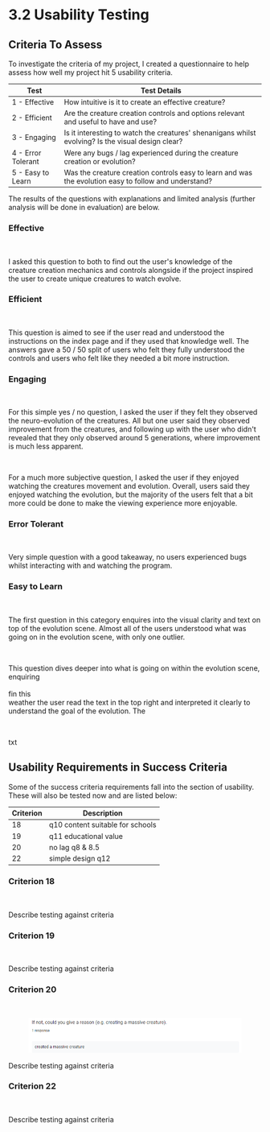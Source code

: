 # 3.2 Usability Testing

## Criteria To Assess

To investigate the criteria of my project, I created a questionnaire to help assess how well my project hit 5 usability criteria.

| Test               | Test Details                                                                                          |
| ------------------ | ----------------------------------------------------------------------------------------------------- |
| 1 - Effective      | How intuitive is it to create an effective creature?                                                  |
| 2 - Efficient      | Are the creature creation controls and options relevant and useful to have and use?                   |
| 3 - Engaging       | Is it interesting to watch the creatures' shenanigans whilst evolving? Is the visual design clear?    |
| 4 - Error Tolerant | Were any bugs / lag experienced during the creature creation or evolution?                            |
| 5 - Easy to Learn  | Was the creature creation controls easy to learn and was the evolution easy to follow and understand? |

The results of the questions with explanations and limited analysis (further analysis will be done in evaluation) are below.

### Effective

<figure><img src="https://lh3.googleusercontent.com/2CBfKlO3J87-Ddx_d3D2VFyD_1skwn7jeD2Nn--cxCJhvhikf-kYvUs2z00wlBXLq-qm2CjvAtxbm4W6T1vTRH1Ue1zSCjkVVyrrp_fVW0IzbECUrw05fNx18B9AXvw2Tpk8cSZK-0J3vy7fPzbjuJSJCJ_616SjioQalZR0uKGQw0KfGCy5w6X13w" alt=""><figcaption></figcaption></figure>

I asked this question to both to find out the user's knowledge of the creature creation mechanics and controls alongside if the project inspired the user to create unique creatures to watch evolve.

### Efficient

<figure><img src="https://lh6.googleusercontent.com/FrEfo4OsasKylstBHmSGzI0cPysKFoSK3D1KVvecGKA_GrHzw8K2pFdC25wvJpJ-X9mG11VjlgzQNSyhCXaAOts7JKPfyd8Ky547kS36IhCIleLsKn1p5ZEQBGlcl2pLPmTD3ms9bGb7WiVm6_Ikz2NcwswpTDXQlxXxdJUUZFNAb0qB7RRrViZt7g" alt=""><figcaption></figcaption></figure>

This question is aimed to see if the user read and understood the instructions on the index page and if they used that knowledge well. The answers gave a 50 / 50 split of users who felt they fully understood the controls and users who felt like they needed a bit more instruction.&#x20;

### Engaging

<figure><img src="https://lh4.googleusercontent.com/VeOyifCeTv9qE4x0hqqhFcmW0qRX1LC9gMMIzYKi6pRGf-fAmtOoek8QrOeuA2lWXw4xGNfUSmrg0P3a98sM6wY8F1uXsJMi00-uCSl6gbqBzw6lUGwoYFX2SeM4sfIRJBryxwABQmjIxqLIWT4-Lrp0u4aA6vETcCKdkDjx66aNGRDdfRpeMhi-eA" alt=""><figcaption></figcaption></figure>

For this simple yes / no question, I asked the user if they felt they observed the neuro-evolution of the creatures. All but one user said they observed improvement from the creatures, and following up with the user who didn't revealed that they only observed around 5 generations, where improvement is much less apparent.

<figure><img src="https://lh5.googleusercontent.com/ywIQrDy_19qoFkwl_uXIoqytvPF_yR_a_5vNY0V4rWYeo5-c6WNd9C4eVL3Chu1EfHTAWEoN09kZUReGUoLGUa3dNKcvpkIBP2Mxr8Tcf-tp9lEM3PDWPvqb86MacH8Yp_UOzUlx0J1NLRDg9HOJEv0tTAECBx6xcqyuoasQ0I28tfxbZ9oqgZyB1w" alt=""><figcaption></figcaption></figure>

For a much more subjective question, I asked the user if they enjoyed watching the creatures movement and evolution. Overall, users said they enjoyed watching the evolution, but the majority of the users felt that a bit more could be done to make the viewing experience more enjoyable.

### Error Tolerant

<figure><img src="https://lh5.googleusercontent.com/Y5ePryoyTNdsX8dWxHF4JsCT_Q1lIP9sRov_aDPkcZWiIU7zQ806ZQs3-Cxt3FIGo7hHBsD-mAdkFIEZdytFrEbVFFAm1mxOISUQCaTQt7Rse72-GfHx8QL7F7fGGvc6mJRX_X5LhMN9-A4khIsAC3YbznE_24Jq4OokqpDjfwlTrEgZdEKGJb1xBA" alt=""><figcaption></figcaption></figure>

Very simple question with a good takeaway, no users experienced bugs whilst interacting with and watching the program.

### Easy to Learn

<figure><img src="https://lh6.googleusercontent.com/vYpI0Sdn2Er-oiqYzifrr3zRqp7bRz-F3Z9xkDpy-uDVNex6PuAq7E1mHTtbxJ7xJkG2CVAFc5_DNnZRBKB7i5RSDHNPYB3s7FlmTx3U7NXZ_MG4qCPsa9R3J27rcYTuWB43c_4nr5aS4Eq65mRB_YUdjtl69hCNhEQ5oDsJtQRIIwQ2C4qHmX8nNA" alt=""><figcaption></figcaption></figure>

The first question in this category enquires into the visual clarity and text on top of the evolution scene. Almost all of the users understood what was going on in the evolution scene, with only one outlier.

<figure><img src="https://lh4.googleusercontent.com/yFApwnpo9f3QNAKGkZRENE8BvRVGd_y2z-JLmtR2XTtNcL2OVWr3Kq3MZEhXdAwmIBoTLo95HRsNrbEf3EjwsfFru4Di7gtlBsg5g4RDNhcc-a8t6KOBjOMw7coov1tyb7P3lPVsRbIF3iJDNKNc7s1rXJIi1W2-11WYO2tlI7qhh5QtMNEja35UaQ" alt=""><figcaption></figcaption></figure>

This question dives deeper into what is going on within the evolution scene, enquiring \
\
fin this\
&#x20;weather the user read the text in the top right and interpreted it clearly to understand the goal of the evolution. The&#x20;

<figure><img src="https://lh6.googleusercontent.com/jMD2QFyyoUgqpEP9OxjXmbvcf2NLqevdks94cMEp5uMCqnTfI7X3Int_TupewarbYMPaqRnwCKkIdsayHWEbo6vfxpqlBppF74zMyHmLYXO4j1020OBgzLIHiNroLMSO-QablaIpdLuzpLcF76I7bxhjiSNFu5UPPNlRnylhnkXB2z19FkszNsxF-g" alt=""><figcaption></figcaption></figure>

txt

## Usability Requirements in Success Criteria

Some of the success criteria requirements fall into the section of usability. These will also be tested now and are listed below:

| Criterion | Description                      |
| --------- | -------------------------------- |
| 18        | q10 content suitable for schools |
| 19        | q11 educational value            |
| 20        | no lag q8 & 8.5                  |
| 22        | simple design q12                |

### Criterion 18

<figure><img src="https://lh5.googleusercontent.com/f4yAhVsbUuyB3NXb31Kcytck0FPfXegMuXcXkKCkyzIjj_y4XMJ0X6CBhFbRH0vNs-2MDi1f9MHVTsRFOhOSKwK40KztE5EzCkfc2nPEMYLkTu5jWuL8XTTqWcIeZuH8GjuzRzkCW9D_O0NrgHA0ud4t_fUqfo5zEy3XGz99ZdiltXgZeZRPdkIiGA" alt=""><figcaption></figcaption></figure>

Describe testing against criteria

### Criterion 19

<figure><img src="https://lh5.googleusercontent.com/rBPgD5Ao_ZzEyQVXBDZtNLLIB9D6jEV9X_sVdeetqFjK7v6rQNRYhboxluPbSSYhIn0n0S7vfnfXuSD9JL1Wf8QWMS67LBbmKmqftydDy-OZG1pcRd3SwLxYe9QWfasNAva8p2yLjARMp6bL6tEI2Wtf-uMIZV2L_Lhw4Bwg7kFe-4S-8hrHKEoEjA" alt=""><figcaption></figcaption></figure>

Describe testing against criteria

### Criterion 20

<figure><img src="https://lh6.googleusercontent.com/CZXTdmSOsX8b-yZY5ioBgTxH2kCybmrfthLWJ-NH0QFIiKwv7Ib1OuAeCxqgdFtDwKm8KzdgzrlCAfmJBLNQJFZTl6stIj6T4gDSm6fJluqEB-mpIJzFtyG6bfZuG_AiZhrG7fapK4Hf4_P7mgda-EQ-4Yc8bhMydp8YGBLG31UQrpujnbLl5FpOIw" alt=""><figcaption></figcaption></figure>

<figure><img src="../.gitbook/assets/image (5).png" alt=""><figcaption></figcaption></figure>

Describe testing against criteria

### Criterion 22

<figure><img src="https://lh3.googleusercontent.com/_lt01j1AvQshUmZdd8_G5IDCHGwTP2bgyM4g-fw1Abb4S-sWdZnwfjeJA5G7exDzwvaZ2o12OPhTmU_DHopU2ONV3D4R4RnrycgD3r79rlGUaiUwvlLXBmHtCpFgA2anKOanairEq4loDFgWwXSSSL022WT26gv5G_YwA_9-NTbEAuAu5eL1MFtzNQ" alt=""><figcaption></figcaption></figure>

Describe testing against criteria&#x20;

